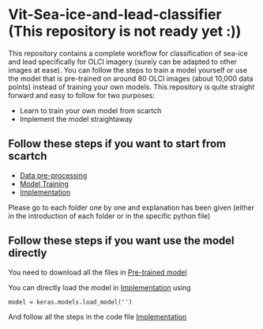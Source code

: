 # Vit-Sea-ice-and-lead-classifier (This repository is not ready yet :))
This repository contains a complete workflow for classification of sea-ice and lead specifically for OLCI imagery (surely can be adapted to other images at ease). 
You can follow the steps to train a model yourself or use the model that is pre-trained on around 80 OLCI images (about 10,000 data points) 
instead of training your own models.
This repository is quite straight forward and easy to follow for two purposes:
* Learn to train your own model from scartch 
* Implement the model straightaway

## Follow these steps if you want to start from scartch
* [Data pre-processing](Vit-Sea-ice-and-lead-classifier/Data_Pre-processing)
* [Model Training](Vit-Sea-ice-and-lead-classifier/Model_Training)
* [Implementation](Vit-Sea-ice-and-lead-classifier/Implementation_on_a_full_image)

Please go to each folder one by one and explanation has been given (either in the introduction of each folder or in the specific python file)

## Follow these steps if you want use the model directly

You need to download all the files in [Pre-trained model](Vit-Sea-ice-and-lead-classifier/Pre_trained_model)

You can directly load the model in [Implementation](Vit-Sea-ice-and-lead-classifier/Implementation_on_a_full_image/Implementation_On_Full_Image.ipynb)
using 
``` 
model = keras.models.load_model('') 
```
And follow all the steps in the code file [Implementation](Vit-Sea-ice-and-lead-classifier/Implementation_on_a_full_image/Implementation_On_Full_Image.ipynb)

